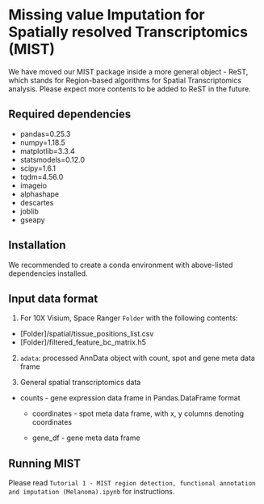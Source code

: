 # Missing value Imputation for Spatially resolved Transcriptomics (MIST)

We have moved our MIST package inside a more general object - ReST, which stands for Region-based
algorithms for Spatial Transcriptomics analysis. Please expect more contents to be added to ReST in the future.

## Required dependencies

  * pandas=0.25.3
  * numpy=1.18.5
  * matplotlib=3.3.4
  * statsmodels=0.12.0
  * scipy=1.6.1
  * tqdm=4.56.0
  * imageio
  * alphashape
  * descartes
  * joblib
  * gseapy

## Installation

  We recommended to create a conda environment with above-listed dependencies installed.

## Input data format

  1. For 10X Visium, Space Ranger `Folder` with the following contents:

  * [Folder]/spatial/tissue_positions_list.csv
  * [Folder]/filtered_feature_bc_matrix.h5

  2. `adata`: processed AnnData object with count, spot and gene meta data frame

  3. General spatial transcriptomics data

  * counts - gene expression data frame in Pandas.DataFrame format

	* coordinates - spot meta data frame, with x, y columns denoting coordinates
  
	* gene_df - gene meta data frame

## Running MIST
  Please read `Tutorial 1 - MIST region detection, functional annotation and imputation (Melanoma).ipynb` for instructions.

<!-- ## Parameters 
  ### I/O parameters
  * -f: path to the input raw count matrix (csv).
  * -o: path to save the imputed data sets.

  ### Model Parameters
  * -r: radius in Euclidean distance to consider as adjacent spots.
  * -s: whether to select thresholding parameter epsilon automatically or not. 0: no selection, use fixed. 1: select automatically.
  * -e: edge filtering parameter epsilon, range from 0 to 1. Only useful when -s was set to 0.
  * -l: normalization method. Must be one of "cpm", "logCPM", "logMed", "none". Default is "cpm".

  ### Other parameters
  * -n: number of processors to be used for parallel computing. 1-10. Default is 1. 

## Run example experiments
  
  The following code will impute the test data with 4 processors, save the imputed cpm data, raw data to the designated folder. Also, the component information will be saved to the same folder.
  
    python3 MIST.py -f test_data/raw.csv -o test_data/imputed.csv -l cpm -n 4

  After running the above code, the following files will be generated:

    1. test_data/imputed.csv -- imputed, normalized, gene filtered expression.
    2. test_data/imputed_complete.csv -- imputed, normalized, gene expression.
    3. test_data/imputed_rawCount.csv -- imputed, raw gene counts.
    4. imputed_cluster_info.csv -- region assignment of every spot.

  ### Visualize major tissue components
  
  The following code will take component information returned by the imputation pipeline and visualize the component information.
  
    python3 visualize_components.py test_data/imputed_cluster_info.csv test_data/cluster.png
  
  The above code will visualize the detected regions by giving a figure like:

  [Cluster Visualization](test_data/output/cluster.png) -->
